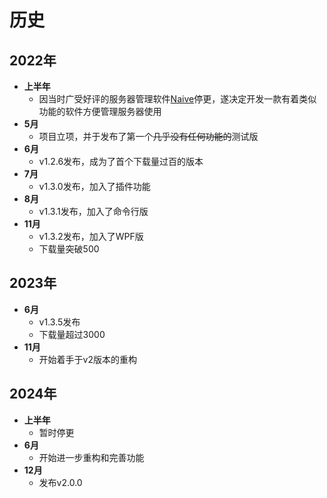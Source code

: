 # 历史

## 2022年

- **上半年**
  - 因当时广受好评的服务器管理软件[Naive](https://www.minebbs.com/resources/naive-mirai-bds.3482/)停更，遂决定开发一款有着类似功能的软件方便管理服务器使用
- **5月**
  - 项目立项，并于发布了第一个~~几乎没有任何功能的~~测试版
- **6月**
  - v1.2.6发布，成为了首个下载量过百的版本
- **7月**
  - v1.3.0发布，加入了插件功能
- **8月**
  - v1.3.1发布，加入了命令行版
- **11月**
  - v1.3.2发布，加入了WPF版
  - 下载量突破500

## 2023年

- **6月**
  - v1.3.5发布
  - 下载量超过3000
- **11月**
  - 开始着手于v2版本的重构

## 2024年

- **上半年**
  - 暂时停更
- **6月**
  - 开始进一步重构和完善功能
- **12月**
  - 发布v2.0.0
